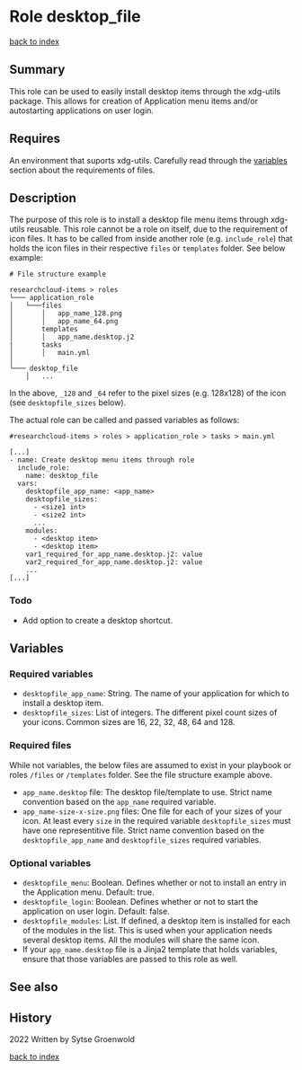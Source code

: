 # Role desktop_file
[back to index](../index.md#Roles)

## Summary
This role can be used to easily install desktop items through the xdg-utils package. This allows for creation of Application menu items and/or autostarting applications on user login.

## Requires
An environment that suports xdg-utils.
Carefully read through the [variables](#variables) section about the requirements of files.

## Description
The purpose of this role is to install a desktop file menu items through xdg-utils reusable.
This role cannot be a role on itself, due to the requirement of icon files. It has to be called from inside another role (e.g. `include_role`) that holds the icon files in their respective `files` or `templates` folder. See below example:

```
# File structure example

researchcloud-items > roles
└─── application_role
│   └───files
│       │   app_name_128.png
│       │   app_name_64.png
│       templates
│       │   app_name.desktop.j2
|       tasks
│       │   main.yml
│   
└─── desktop_file
    │   ...
```

In the above, `_128` and `_64` refer to the pixel sizes (e.g. 128x128) of the icon (see `desktopfile_sizes` below).

The actual role can be called and passed variables as follows:

```
#researchcloud-items > roles > application_role > tasks > main.yml

[...]
- name: Create desktop menu items through role
  include_role:
    name: desktop_file
  vars:
    desktopfile_app_name: <app_name>
    desktopfile_sizes:
      - <size1 int>
      - <size2 int>
      ...
    modules:
      - <desktop item>
      - <desktop item>
    var1_required_for_app_name.desktop.j2: value
    var2_required_for_app_name.desktop.j2: value
    ...
[...]
```

### Todo
* Add option to create a desktop shortcut.

## Variables

### Required variables
* `desktopfile_app_name`: String. The name of your application for which to install a desktop item.
* `desktopfile_sizes`: List of integers. The different pixel count sizes of your icons. Common sizes are 16, 22, 32, 48, 64 and 128.

### Required files
While not variables, the below files are assumed to exist in your playbook or roles `/files` or `/templates` folder. See the file structure example above.
* `app_name.desktop` file: The desktop file/template to use. Strict name convention based on the `app_name` required variable.
* `app_name-size-x-size.png` files: One file for each of your sizes of your icon. At least every `size` in the required variable `desktopfile_sizes` must have one representitive file. Strict name convention based on the `desktopfile_app_name` and `desktopfile_sizes` required variables.

### Optional variables
* `desktopfile_menu`: Boolean. Defines whether or not to install an entry in the Application menu. Default: true.
* `desktopfile_login`: Boolean. Defines whether or not to start the application on user login. Default: false.
* `desktopfile_modules`: List. If defined, a desktop item is installed for each of the modules in the list. This is used when your application needs several desktop items. All the modules will share the same icon.
* If your `app_name.desktop` file is a Jinja2 template that holds variables, ensure that those variables are passed to this role as well.

## See also

## History
2022 Written by Sytse Groenwold

[back to index](../index.md#Roles)
